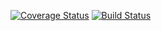 [![Coverage Status](https://coveralls.io/repos/github/AbakirH/Abakir_Hanna_IS219_CodingPrinciplesCalculator/badge.svg?branch=main)](https://coveralls.io/github/AbakirH/Abakir_Hanna_IS219_CodingPrinciplesCalculator?branch=main)
[![Build Status](https://travis-ci.com/AbakirH/Abakir_Hanna_IS219_CodingPrinciplesCalculator.svg?branch=main)](https://travis-ci.com/github/AbakirH/Abakir_Hanna_IS219_CodingPrinciplesCalculator)


